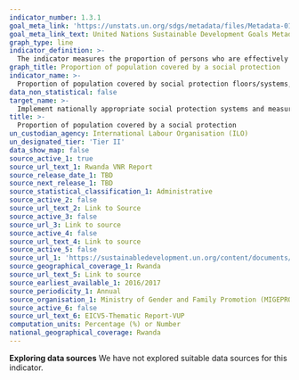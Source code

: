 ```yaml
---
indicator_number: 1.3.1
goal_meta_link: 'https://unstats.un.org/sdgs/metadata/files/Metadata-01-03-01a.pdf'
goal_meta_link_text: United Nations Sustainable Development Goals Metadata (pdf 894kB)
graph_type: line
indicator_definition: >- 
  The indicator measures the proportion of persons who are effectively covered by a social protection system. It includes the main components of social protection: child and maternity benefits, support for people without a job, benefits for persons with disabilities, victims of work injuries and older persons 
graph_title: Proportion of population covered by a social protection
indicator_name: >-
  Proportion of population covered by social protection floors/systems, by sex, distinguishing children, unemployed persons, older persons, persons with disabilities, pregnant women, newborns, work-injury victims and the poor and the vulnerable
data_non_statistical: false
target_name: >-
  Implement nationally appropriate social protection systems and measures for all, including floors, and by 2030 achieve substantial coverage of the poor and the vulnerable
title: >-
  Proportion of population covered by a social protection
un_custodian_agency: International Labour Organisation (ILO)
un_designated_tier: 'Tier II'
data_show_map: false
source_active_1: true
source_url_text_1: Rwanda VNR Report
source_release_date_1: TBD
source_next_release_1: TBD
source_statistical_classification_1: Administrative
source_active_2: false
source_url_text_2: Link to Source
source_active_3: false
source_url_3: Link to source
source_active_4: false
source_url_text_4: Link to source
source_active_5: false
source_url_1: 'https://sustainabledevelopment.un.org/content/documents/23432Rwanda_VNR_Document__Final.pdf'
source_geographical_coverage_1: Rwanda
source_url_text_5: Link to source
source_earliest_available_1: 2016/2017
source_periodicity_1: Annual
source_organisation_1: Ministry of Gender and Family Promotion (MIGEPROF), Ministry of Health (MOH), Ministry of Agriculture (MINAGRI), Ministry of Education (MINEDUC), National Institute of Statistics of Rwanda (NISR), Rwanda Social Security Board (RSSB), Ministry of Local Government (MINALOC)
source_active_6: false
source_url_text_6: EICV5-Thematic Report-VUP
computation_units: Percentage (%) or Number
national_geographical_coverage: Rwanda
---
```

**Exploring data sources**
We have not explored suitable data sources for this indicator.
